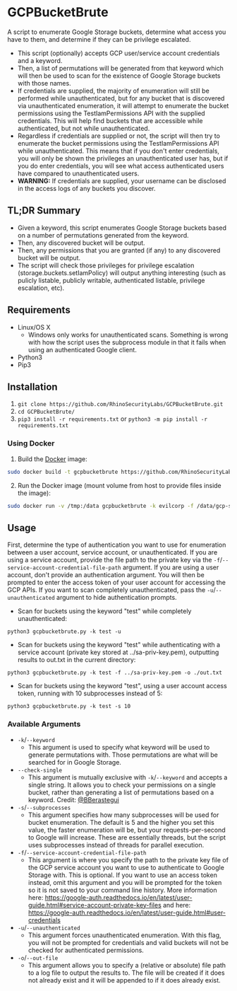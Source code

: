 ﻿# GCPBucketBrute

A script to enumerate Google Storage buckets, determine what access you have to them, and determine if they can be privilege escalated.

- This script (optionally) accepts GCP user/service account credentials and a keyword.
- Then, a list of permutations will be generated from that keyword which will then be used to scan for the existence of Google Storage buckets with those names.
- If credentials are supplied, the majority of enumeration will still be performed while unauthenticated, but for any bucket that is discovered via unauthenticated enumeration, it will attempt to enumerate the bucket permissions using the TestIamPermissions API with the supplied credentials. This will help find buckets that are accessible while authenticated, but not while unauthenticated.
- Regardless if credentials are supplied or not, the script will then try to enumerate the bucket permissions using the TestIamPermissions API while unauthenticated. This means that if you don't enter credentials, you will only be shown the privileges an unauthenticated user has, but if you do enter credentials, you will see what access authenticated users have compared to unauthenticated users.
- **WARNING:** If credentials are supplied, your username can be disclosed in the access logs of any buckets you discover.

## TL;DR Summary
- Given a keyword, this script enumerates Google Storage buckets based on a number of permutations generated from the keyword.
- Then, any discovered bucket will be output.
- Then, any permissions that you are granted (if any) to any discovered bucket will be output.
- The script will check those privileges for privilege escalation (storage.buckets.setIamPolicy) will output anything interesting (such as pulicly listable, publicly writable, authenticated listable, privilege escalation, etc).

## Requirements

- Linux/OS X
	- Windows only works for unauthenticated scans. Something is wrong with how the script uses the subprocess module in that it fails when using an authenticated Google client.
- Python3
- Pip3

## Installation

1. `git clone https://github.com/RhinoSecurityLabs/GCPBucketBrute.git`
2. `cd GCPBucketBrute/`
3. `pip3 install -r requirements.txt` or `python3 -m pip install -r requirements.txt`

### Using Docker

1. Build the [Docker](https://docs.docker.com/) image:

```bash
sudo docker build -t gcpbucketbrute https://github.com/RhinoSecurityLabs/GCPBucketBrute.git
```

2. Run the Docker image (mount volume from host to provide files inside the image):

```bash
sudo docker run -v /tmp:/data gcpbucketbrute -k evilcorp -f /data/gcp-service-creds.json -w /data/words.txt
```

## Usage

First, determine the type of authentication you want to use for enumeration between a user account, service account, or unauthenticated. If you are using a service account, provide the file path to the private key via the `-f`/`--service-account-credential-file-path` argument. If you are using a user account, don't provide an authentication argument. You will then be prompted to enter the access token of your user account for accessing the GCP APIs. If you want to scan completely unauthenticated, pass the `-u`/`--unauthenticated` argument to hide authentication prompts.

- Scan for buckets using the keyword "test" while completely unauthenticated:
```
python3 gcpbucketbrute.py -k test -u
```

- Scan for buckets using the keyword "test" while authenticating with a service account (private key stored at ../sa-priv-key.pem), outputting results to out.txt in the current directory:
```
python3 gcpbucketbrute.py -k test -f ../sa-priv-key.pem -o ./out.txt
```

- Scan for buckets using the keyword "test", using a user account access token, running with 10 subprocesses instead of 5:
```
python3 gcpbucketbrute.py -k test -s 10
```

### Available Arguments

- `-k`/`--keyword`
    - This argument is used to specify what keyword will be used to generate permutations with. Those permutations are what will be searched for in Google Storage.
- `--check-single`
    - This argument is mutually exclusive with `-k`/`--keyword` and accepts a single string. It allows you to check your permissions on a single bucket, rather than generating a list of permutations based on a keyword. Credit: [@BBerastegui](https://github.com/BBerastegui)
- `-s`/`--subprocesses`
    - This argument specifies how many subprocesses will be used for bucket enumeration. The default is 5 and the higher you set this value, the faster enumeration will be, but your requests-per-second to Google will increase. These are essentially threads, but the script uses subprocesses instead of threads for parallel execution.
- `-f`/`--service-account-credential-file-path`
    - This argument is where you specify the path to the private key file of the GCP service account you want to use to authenticate to Google Storage with. This is optional. If you want to use an access token instead, omit this argument and you will be prompted for the token so it is not saved to your command line history. More information here: https://google-auth.readthedocs.io/en/latest/user-guide.html#service-account-private-key-files and here: https://google-auth.readthedocs.io/en/latest/user-guide.html#user-credentials
- `-u`/`--unauthenticated`
    - This argument forces unauthenticated enumeration. With this flag, you will not be prompted for credentials and valid buckets will not be checked for authenticated permissions.
- `-o`/`--out-file`
    - This argument allows you to specify a (relative or absolute) file path to a log file to output the results to. The file will be created if it does not already exist and it will be appended to if it does already exist.
